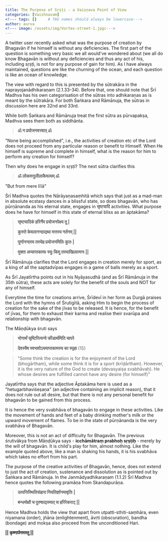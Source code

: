 ```yaml
---
title: The Purpose of Sṛṣṭi - a Vaiṣṇava Point of View
categories: [Vaishnavam]
<!--- tags: []     # TAG names should always be lowercase--->
author: aurva
<!--- image: /assets/img/Vortex-street-1.jpgc--->
---
```



A twitter user recently asked what was the purpose of creation by Bhagavān if he himself is without any deficiencies. The first part of the question is something very basic we all would've wondered about (we all do know Bhagavān is without any deficiencies and thus any act of his, including sṛṣṭi, is not for any purpose of gain for him). As I have always maintained, questions are like the churning of the ocean, and each question is like an ocean of knowledge.


The view with regard to this is presented by the sūtrakāra in the naprayojanādhikaraṇam (2.1.33-34). Before that, one should note that Śrī Madhva has his own categorisation of the sūtras into adhikaraṇas as is meant by the sūtrakāra. For both Śaṅkara and Rāmānuja, the sūtras in discussion here are 32nd and 33rd.


While both Śaṅkara and Rāmānuja treat the first sūtra as pūrvapakṣa, Madhva sees them both as siddhānta.


> **ॐ न प्रयोजनवत्त्वात् ॐ** 

"None being accomplished", i.e., the activities of creation etc of the Lord does not proceed from any particular reason or benefit to Himself. When He himself is supreme and complete in himself, what is the reason for him to perform any creation for himself?


Then why does he engage in sṛṣṭi? The next sūtra clarifies this


> **ॐ लोकवत्तुलीलाकैवल्यम् ॐ** 

"But from mere līlā"

Śrī Madhva quotes the Nārāyaṇasaṃhitā which says that just as a mad-man in absolute ecstasy dances in a blissful state, so does bhagavān, who has pūrṇānanda as his eternal state, engages in सृष्ट्यादि activities. What purpose does he have for himself in this state of eternal bliss as an āptakāma?


>**सृष्ट्यादिकं हरिर्नैव प्रयोजनपेक्ष्य तु |**
>
> **कुरुते केवलानन्दाद्यथा मत्तस्य नर्तनम् ||**
>
> **पूर्णानन्दस्य तस्येह प्रयोजनमितिः कुतः |**
>
> **मुक्ता अप्याप्तकामाः स्युः किमु तस्याखिलात्मनः ||**


Śrī Rāmānuja clarifies that the Lord engages in creation merely for sport, as a king of all the saptadvīpas engages in a game of balls merely as a sport.

As Śrī Jayatīrtha points out in his Nyāyasudhā (and as Śrī Rāmānuja in the 35th sūtra), these acts are solely for the benefit of the souls and NOT for any of himself. 

Everytime the time for creations arrive, Śrīdevī in her form as Durgā praises the Lord with the hymns of Śrutigītā, asking Him to begin the process of creation for the sake of the jīvas to be released. It is hence, for the benefit of jīvas, for them to exhaust their karma and realise their svarūpa and relationship with bhagavān. 


The Māṇḍūkya śruti says


> **भोगार्थं सृष्टिरित्यन्ये क्रीडार्थमिति चापरे**
>
> **देवस्यैष स्वभावोऽयमाप्तकामस्य का स्पृहा** (15)

> "Some think the creation is for the enjoyment of the Lord (bhogārtham), while some think it is for a sport (krīḍārtham). However, it is the very nature of the God to create (devasyaiṣa svabhāvaḥ). He whose desires are fulfilled cannot have any desire (for himself)"


Jayatīrtha says that the adjective Āptakāma here is used as a "hetugarbhaviśeṣaṇa" (an adjective containing an implicit reason), that it does not rule out all desire, but that there is not any personal benefit for bhagavān to be gained from this process. 


It is hence the very svabhāva of bhagavān to engage in these activities. Like the movement of hands and feet of a baby drinking mother's milk or the upward movement of flames. To be in the state of pūrṇānanda is the very svabhāva of Bhagavān.


Moreover, this is not an act of difficulty for Bhagavān. The previous śrutivākya from Māṇḍūkya says - **icchāmātraṃ prabhoḥ sṛṣṭiḥ** - merely by the will of bhagavān. It is child's play for him, almost nothing. Like the example quoted above, like a man is shaking his hands, it is his svabhāva which takes no effort from his part.


The purpose of the creative activities of Bhagavān, hence, does not extend to just the act of creation, sustenance and dissolution as is pointed out by Śaṅkara and Rāmānuja. In the Janmādyadhikaraṇam (1.1.2) Śrī Madhva hence quotes the following pramāṇa from Skandapurāṇa.


> **उत्पत्तिस्थितिसंहारा नियतिर्ज्ञानमावृतिः |**
>
> **बन्धमोक्षौ च पुरुषाद्यस्मात् स हरिरेकराट् ||**


Hence Madhva holds the view that apart from utpatti-sthiti-saṃhāra, even niyamana (order), jñāna (enlightenment), āvṛti (obscuration), bandha (bondage) and mokṣa also proceed from the unconditioned Hari.



**|| कृष्णार्पणमस्तु ||**
